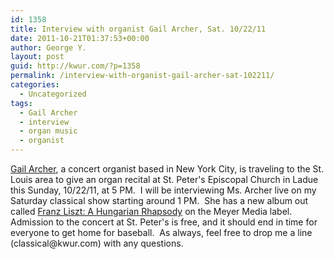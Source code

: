 ```yaml
---
id: 1358
title: Interview with organist Gail Archer, Sat. 10/22/11
date: 2011-10-21T01:37:53+00:00
author: George Y.
layout: post
guid: http://kwur.com/?p=1358
permalink: /interview-with-organist-gail-archer-sat-102211/
categories:
  - Uncategorized
tags:
  - Gail Archer
  - interview
  - organ music
  - organist
---
```

<div class="pf-content">
  <p>
    <a href="http://www.gailarcher.com/">Gail Archer</a>, a concert organist based in New York City, is traveling to the St. Louis area to give an organ recital at St. Peter's Episcopal Church in Ladue this Sunday, 10/22/11, at 5 PM.&nbsp; I will be interviewing Ms. Archer live on my Saturday classical show starting around 1 PM.&nbsp; She has a new album out called <a href="http://www.meyer-media.com/catalog/product_info.php?products_id=44">Franz Liszt: A Hungarian Rhapsody</a> on the Meyer Media label.&nbsp; Admission to the concert at St. Peter's is free, and it should end in time for everyone to get home for baseball.&nbsp; As always, feel free to drop me a line (classical@kwur.com) with any questions.
  </p>
</div>